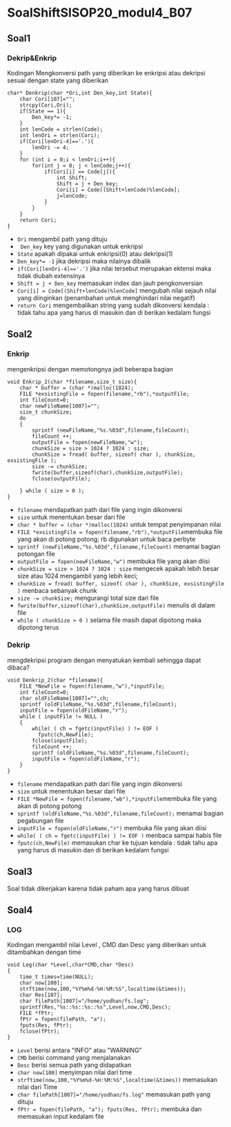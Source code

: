 # SoalShiftSISOP20_modul4_B07
## Soal1
### Dekrip&Enkrip
Kodingan Mengkonversi path yang diberikan ke enkripsi atau dekripsi sesuai dengan state yang diberikan
```
char* Denkrip(char *Ori,int Den_key,int State){
    char Cori[107]="";
    strcpy(Cori,Ori);
    if(State == 1){
        Den_key*= -1;
    }
    int lenCode = strlen(Code);
    int lenOri = strlen(Cori);
    if(Cori[lenOri-4]=='.'){
        lenOri -= 4;
    }
    for (int i = 0;i < lenOri;i++){
        for(int j = 0; j < lenCode;j++){
            if(Cori[i] == Code[j]){
                int Shift;
                Shift = j + Den_key;
                Cori[i] = Code[(Shift+lenCode)%lenCode];
                j=lenCode;
            }
        }
    }
    return Cori;
}
```
- ```Ori``` mengambil path yang dituju
- ``` Den_key``` key yang digunakan untuk enkripsi
- ```State``` apakah dipakai untuk enkripsi(0) atau dekripsi(1)
- ```Den_key*= -1``` jika dekripsi maka nilainya dibalik
- ```if(Cori[lenOri-4]=='.')``` jika nilai tersebut merupakan ektensi maka tidak diubah extensinya
- ```Shift = j + Den_key``` memasukan index dan jauh pengkonversian
- ```Cori[i] = Code[(Shift+lenCode)%lenCode]``` mengubah nilai sejauh nilai yang diinginkan (penambahan untuk menghindari nilai negatif)
- ```return Cori``` mengembalikan string yang sudah dikonversi
kendala : tidak tahu apa yang harus di masukin dan di berikan kedalam fungsi
## Soal2
### Enkrip
mengenkripsi dengan memotongnya jadi beberapa bagian
```
void Enkrip_2(char *filename,size_t size){
    char * buffer = (char *)malloc(1024);
    FILE *exsistingFile = fopen(filename,"rb"),*outputFile;
    int fileCount=0;
    char newFileName[1007]="";
    size_t chunkSize;
    do
    {   
        sprintf (newFileName,"%s.%03d",filename,fileCount);
        fileCount ++;
        outputFile = fopen(newFileName,"w");
        chunkSize = size > 1024 ? 1024 : size;
        chunkSize = fread( buffer, sizeof( char ), chunkSize, exsistingFile );
        size -= chunkSize;
        fwrite(buffer,sizeof(char),chunkSize,outputFile);
        fclose(outputFile);

    } while ( size > 0 );
}
```
- ```filename``` mendapatkan path dari file yang ingin dikonversi
- ```size``` untuk menentukan besar dari file
- ```char * buffer = (char *)malloc(1024)``` untuk tempat penyimpanan nilai
- ```FILE *exsistingFile = fopen(filename,"rb"),*outputFile```membuka file yang akan di potong potong; rb digunakan untuk baca perbyte
- ```sprintf (newFileName,"%s.%03d",filename,fileCount)``` menamai bagian potongan file
- ```outputFile = fopen(newFileName,"w")``` membuka file yang akan diisi
- ```chunkSize = size > 1024 ? 1024 : size``` mengecek apakah lebih besar size atau 1024 mengambil yang lebih keci;
- ```chunkSize = fread( buffer, sizeof( char ), chunkSize, exsistingFile )``` menbaca sebanyak chunk
- ```size -= chunkSize;``` mengurangi total size dari file
- ```fwrite(buffer,sizeof(char),chunkSize,outputFile)``` menulis di dalam file
- ```while ( chunkSize > 0 )``` selama file masih dapat dipotong maka dipotong terus
### Dekrip
mengdekripsi program dengan menyatukan kembali sehingga dapat dibaca?
```
void Denkrip_2(char *filename){
    FILE *NewFile = fopen(filename,"w"),*inputFile;
    int fileCount=0;
    char oldFileName[1007]="",ch;
    sprintf (oldFileName,"%s.%03d",filename,fileCount);
    inputFile = fopen(oldFileName,"r");
    while ( inputFile != NULL )
    {   
        while( ( ch = fgetc(inputFile) ) != EOF )
	      fputc(ch,NewFile);
        fclose(inputFile);
        fileCount ++;
        sprintf (oldFileName,"%s.%03d",filename,fileCount);
        inputFile = fopen(oldFileName,"r");
    }
}
```
- ```filename``` mendapatkan path dari file yang ingin dikonversi
- ```size``` untuk menentukan besar dari file
- ```FILE *NewFile = fopen(filename,"wb"),*inputFile```membuka file yang akan di potong potong
- ```sprintf (oldFileName,"%s.%03d",filename,fileCount);``` menamai bagian pegabungan file
- ```inputFile = fopen(oldFileName,"r")``` membuka file yang akan diisi
- ```while( ( ch = fgetc(inputFile) ) != EOF )``` menbaca sampai habis file
- ```fputc(ch,NewFile)``` memasukan char ke tujuan
kendala : tidak tahu apa yang harus di masukin dan di berikan kedalam fungsi
## Soal3
Soal tidak dikerjakan karena tidak paham apa yang harus dibuat
## Soal4
### LOG
Kodingan mengambil nilai Level , CMD dan Desc yang diberikan untuk ditambahkan dengan time
```
void Log(char *Level,char*CMD,char *Desc)
{
    time_t times=time(NULL);
    char now[100];
	strftime(now,100,"%Y%m%d-%H:%M:%S",localtime(&times));
    char Res[107];
    char filePath[1007]="/home/yodhan/fs.log";
    sprintf(Res,"%s::%s::%s::%s",Level,now,CMD,Desc);
    FILE *fPtr;
    fPtr = fopen(filePath, "a");
    fputs(Res, fPtr);
    fclose(fPtr);
}
```
- ```Level``` berisi antara "INFO" atau "WARNING"
- ```CMD``` berisi command yang menjalanakan
- ```Desc``` berisi semua path yang didapatkan
- ```char now[100]``` menyimpan nilai dari time
- ```strftime(now,100,"%Y%m%d-%H:%M:%S",localtime(&times))``` memasukan nilai dari Time
- ```char filePath[1007]="/home/yodhan/fs.log"``` memasukan path yang dituju
- ```fPtr = fopen(filePath, "a"); fputs(Res, fPtr);``` membuka dan memasukan input kedalam file


